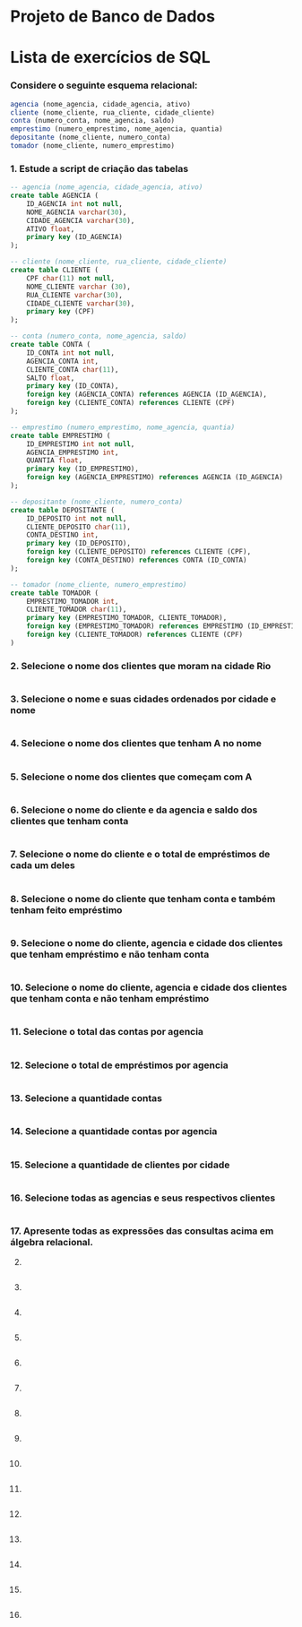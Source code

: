 # Projeto de Banco de Dados

# Lista de exercícios de SQL

### Considere o seguinte esquema relacional:
```R
agencia (nome_agencia, cidade_agencia, ativo)
cliente (nome_cliente, rua_cliente, cidade_cliente)
conta (numero_conta, nome_agencia, saldo)
emprestimo (numero_emprestimo, nome_agencia, quantia)
depositante (nome_cliente, numero_conta)
tomador (nome_cliente, numero_emprestimo)
```

### 1. Estude a script de criação das tabelas

```SQL
-- agencia (nome_agencia, cidade_agencia, ativo)
create table AGENCIA (
	ID_AGENCIA int not null,
	NOME_AGENCIA varchar(30),
	CIDADE_AGENCIA varchar(30),
	ATIVO float,
	primary key (ID_AGENCIA)
);

-- cliente (nome_cliente, rua_cliente, cidade_cliente)
create table CLIENTE (
	CPF char(11) not null,
	NOME_CLIENTE varchar (30),
	RUA_CLIENTE varchar(30),
	CIDADE_CLIENTE varchar(30),
	primary key (CPF)
);

-- conta (numero_conta, nome_agencia, saldo)
create table CONTA (
	ID_CONTA int not null,
	AGENCIA_CONTA int,
	CLIENTE_CONTA char(11),
	SALTO float,
	primary key (ID_CONTA),
	foreign key (AGENCIA_CONTA) references AGENCIA (ID_AGENCIA),
	foreign key (CLIENTE_CONTA) references CLIENTE (CPF)
);

-- emprestimo (numero_emprestimo, nome_agencia, quantia)
create table EMPRESTIMO (
	ID_EMPRESTIMO int not null,
	AGENCIA_EMPRESTIMO int,
	QUANTIA float,
	primary key (ID_EMPRESTIMO),
	foreign key (AGENCIA_EMPRESTIMO) references AGENCIA (ID_AGENCIA)
);

-- depositante (nome_cliente, numero_conta)
create table DEPOSITANTE (
	ID_DEPOSITO int not null,
	CLIENTE_DEPOSITO char(11),
	CONTA_DESTINO int,
	primary key (ID_DEPOSITO),
	foreign key (CLIENTE_DEPOSITO) references CLIENTE (CPF),
	foreign key (CONTA_DESTINO) references CONTA (ID_CONTA)
);

-- tomador (nome_cliente, numero_emprestimo)
create table TOMADOR (
	EMPRESTIMO_TOMADOR int,
	CLIENTE_TOMADOR char(11),
	primary key (EMPRESTIMO_TOMADOR, CLIENTE_TOMADOR),
	foreign key (EMPRESTIMO_TOMADOR) references EMPRESTIMO (ID_EMPRESTIMO),
	foreign key (CLIENTE_TOMADOR) references CLIENTE (CPF)
)
```

### 2. Selecione o nome dos clientes que moram na cidade Rio

```SQL

```

### 3. Selecione o nome e suas cidades ordenados por cidade e nome

```SQL

```

### 4. Selecione o nome dos clientes que tenham A no nome

```SQL

```

### 5. Selecione o nome dos clientes que começam com A

```SQL

```

### 6. Selecione o nome do cliente e da agencia e saldo dos clientes que tenham conta

```SQL

```

### 7. Selecione o nome do cliente e o total de empréstimos de cada um deles

```SQL

```

### 8. Selecione o nome do cliente que tenham conta e também tenham feito empréstimo

```SQL

```

### 9. Selecione o nome do cliente, agencia e cidade dos clientes que tenham empréstimo e não tenham conta

```SQL

```

### 10. Selecione o nome do cliente, agencia e cidade dos clientes que tenham conta e não tenham empréstimo

```SQL

```

### 11. Selecione o total das contas por agencia

```SQL

```

### 12. Selecione o total de empréstimos por agencia

```SQL

```

### 13. Selecione a quantidade contas

```SQL

```

### 14. Selecione a quantidade contas por agencia

```SQL

```

### 15. Selecione a quantidade de clientes por cidade

```SQL

```

### 16. Selecione todas as agencias e seus respectivos clientes

```SQL

```

### 17. Apresente todas as expressões das consultas acima em álgebra relacional.

2.

```R

```

3.

```R

```

4.

```R

```

5.

```R

```

6.

```R

```

7.

```R

```

8.

```R

```

9.

```R

```

10.

```R

```

11.

```R

```

12.

```R

```

13.

```R

```

14.

```R

```

15.

```R

```

16.

```R

```


